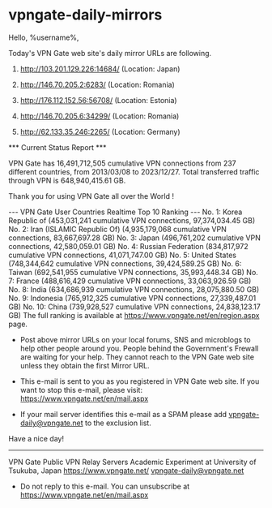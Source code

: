 # vpngate-daily-mirrors

Hello, %username%,

Today's VPN Gate web site's daily mirror URLs are following.

1. http://103.201.129.226:14684/
   (Location: Japan)

2. http://146.70.205.2:6283/
   (Location: Romania)

3. http://176.112.152.56:56708/
   (Location: Estonia)

4. http://146.70.205.6:34299/
   (Location: Romania)

5. http://62.133.35.246:2265/
   (Location: Germany)


*** Current Status Report ***

VPN Gate has 16,491,712,505 cumulative VPN connections from 237 different countries, from 2013/03/08 to 2023/12/27.
Total transferred traffic through VPN is 648,940,415.61 GB.

Thank you for using VPN Gate all over the World !


--- VPN Gate User Countries Realtime Top 10 Ranking ---
No. 1: Korea Republic of (453,031,241 cumulative VPN connections, 97,374,034.45 GB)
No. 2: Iran (ISLAMIC Republic Of) (4,935,179,068 cumulative VPN connections, 83,667,697.28 GB)
No. 3: Japan (496,761,202 cumulative VPN connections, 42,580,059.01 GB)
No. 4: Russian Federation (834,817,972 cumulative VPN connections, 41,071,747.00 GB)
No. 5: United States (748,344,642 cumulative VPN connections, 39,424,589.25 GB)
No. 6: Taiwan (692,541,955 cumulative VPN connections, 35,993,448.34 GB)
No. 7: France (488,616,429 cumulative VPN connections, 33,063,926.59 GB)
No. 8: India (634,686,939 cumulative VPN connections, 28,075,880.50 GB)
No. 9: Indonesia (765,912,325 cumulative VPN connections, 27,339,487.01 GB)
No. 10: China (739,928,527 cumulative VPN connections, 24,838,123.17 GB)
The full ranking is available at https://www.vpngate.net/en/region.aspx page.


* Post above mirror URLs on your local forums, SNS and microblogs
  to help other people around you.
  People behind the Government's Frewall are waiting for your help.
  They cannot reach to the VPN Gate web site
  unless they obtain the first Mirror URL.

* This e-mail is sent to you as you registered in VPN Gate web site.
  If you want to stop this e-mail, please visit:
  https://www.vpngate.net/en/mail.aspx

* If your mail server identifies this e-mail as a SPAM
  please add vpngate-daily@vpngate.net to the exclusion list.

Have a nice day!

------------------------------------------------------
VPN Gate Public VPN Relay Servers
Academic Experiment at University of Tsukuba, Japan
https://www.vpngate.net/
vpngate-daily@vpngate.net
* Do not reply to this e-mail.
  You can unsubscribe at https://www.vpngate.net/en/mail.aspx


